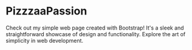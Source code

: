 # PizzzaaPassion
Check out my simple web page created with Bootstrap! It's a sleek and straightforward showcase of design and functionality. Explore the art of simplicity in web development.
